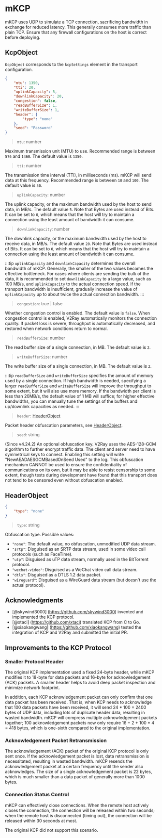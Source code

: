 # mKCP

mKCP uses UDP to simulate a TCP connection, sacrificing bandwidth in exchange for reduced latency. This generally consumes more traffic than plain TCP. Ensure that any firewall configurations on the host is correct before deploying.

## KcpObject

`KcpObject` corresponds to the `kcpSettings` element in the transport configuration.

```json
{
    "mtu": 1350,
    "tti": 20,
    "uplinkCapacity": 5,
    "downlinkCapacity": 20,
    "congestion": false,
    "readBufferSize": 1,
    "writeBufferSize": 1,
    "header": {
        "type": "none"
    },
    "seed": "Password"
}
```

> `mtu`: number

Maximum transmission unit (MTU) to use. Recommended range is between `576` and `1460`. The default value is `1350`.

> `tti`: number

The transmission time interval (TTI), in milliseconds (ms). mKCP will send data at this frequency. Recommended range is between `10` and `100`. The default value is `50`.

> `uplinkCapacity`: number

The uplink capacity, or the maximum bandwidth used by the host to send data, in MB/s. The default value `5`. Note that Bytes are used instead of Bits. It can be set to `0`, which means that the host will try to maintain a connection using the least amount of bandwidth it can consume.

> `downlinkCapacity`: number

The downlink capacity, or the maximum bandwidth used by the host to receive data, in MB/s. The default value `20`. Note that Bytes are used instead of Bits. It can be set to `0`, which means that the host will try to maintain a connection using the least amount of bandwidth it can consume.

:::tip
`uplinkCapacity` and `downlinkCapacity` determines the overall bandwidth of mKCP. Generally, the smaller of the two values becomes the effective bottleneck. For cases where clients are sending the bulk of the data, it is recommended to set `downlinkCapacity` to a large value, such as 100 MB/s, and `uplinkCapacity` to the actual connection speed. If the transport bandwidth is insufficient, gradually increase the value of `uplinkCapacity` up to about twice the actual connection bandwidth.
:::

> `congestion`: true | false

Whether congestion control is enabled. The default value is `false`. When congestion control is enabled, V2Ray automatically monitors the connection quality. If packet loss is severe, throughput is automatically decreased, and restored when network conditions return to normal.

> `readBufferSize`: number

The read buffer size of a single connection, in MB. The default value is `2`.

> `writeBufferSize`: number

The write buffer size of a single connection, in MB. The default value is `2`.

:::tip
`readBufferSize` and `writeBufferSize` specifies the amount of memory used by a single connection. If high bandwidth is needed, specifying a larger `readBufferSize` and `writeBufferSize` will improve the throughput to some extent, but it will also use more memory. If the bandwidth per client is less than 20MB/s, the default value of 1 MB will suffice; for higher effective bandwidths, you can manually tune the settings of the buffers and up/downlink capacities as needed.
:::

> `header`: [HeaderObject](#headerobject)

Packet header obfuscation parameters, see [HeaderObject](#HeaderObject).

> `seed`: string

(Since v4.24.2) An optional obfuscation key. V2Ray uses the AES-128-GCM algorithm to further encrypt traffic data. The client and server need to have symmetrical keys to connect. Enabling this setting will write "NewAEADAESGCMBasedOnSeed Used" to the log. This obfuscation mechanism CANNOT be used to ensure the confidentiality of communications on its own, but it may be able to resist censorship to some extent, though tests during development have found that this transport does not tend to be censored even without obfuscation enabled.

## HeaderObject

```json
{
    "type": "none"
}
```

> `type`: string

Obfuscation type. Possible values:

* `"none"`: The default value, no obfuscation, unmodified UDP data stream.
* `"srtp"`: Disguised as an SRTP data stream, used in some video call protocols (such as FaceTime).
* `"utp"`: Disguised as uTP data stream, normally used in the BitTorrent protocol.
* `"wechat-video"`: Disguised as a WeChat video call data stream.
* `"dtls"`: Disguised as a DTLS 1.2 data packet.
* `"wireguard"`: Disguised as a WireGuard data stream (but doesn't use the actual protocol).

## Acknowledgments

* [@skywind3000] (https://github.com/skywind3000) invented and implemented the KCP protocol.
* [@xtaci] (https://github.com/xtaci) translated KCP from C to Go.
* [@xiaokangwang] (https://github.com/xiaokangwang) tested the integration of KCP and V2Ray and submitted the initial PR.

## Improvements to the KCP Protocol

### Smaller Protocol Header

The original KCP implementation used a fixed 24-byte header, while mKCP modifies it to 18-byte for data packets and 16-byte for acknowledgement (ACK) packets. A smaller header helps to avoid deep packet inspection and minimize network footprint.

In addition, each KCP acknowledgement packet can only confirm that one data packet has been received. That is, when KCP needs to acknowledge that 100 data packets have been received, it will send 24 \* 100 = 2400 bytes of UDP data, including lots of duplicate header data, resulting in wasted bandwidth. mKCP will compress multiple acknowledgement packets together; 100 acknowledgement packets now only require 16 + 2 + 100 \* 4 = 418 bytes, which is one-sixth compared to the original implementation.

### Acknowledgement Packet Retransmission

The acknowledgement (ACK) packet of the original KCP protocol is only sent once. If the acknowledgement packet is lost, data retransmission is necessitated, resulting in wasted bandwidth. mKCP resends the acknowledgement packet at a certain frequency until the sender also acknowledges. The size of a single acknowledgement packet is 22 bytes, which is much smaller than a data packet of generally more than 1000 bytes.

### Connection Status Control

mKCP can effectively close connections. When the remote host actively closes the connection, the connection will be released within two seconds; when the remote host is disconnected (timing out), the connection will be released within 30 seconds at most.

The original KCP did not support this scenario.
